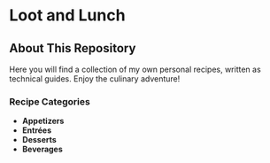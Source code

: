 # Loot and Lunch

## About This Repository

<p>Here you will find a collection of my own personal recipes, written as technical guides. Enjoy the culinary adventure!</p>

### Recipe Categories

- **Appetizers**
- **Entrées**
- **Desserts**
- **Beverages**
